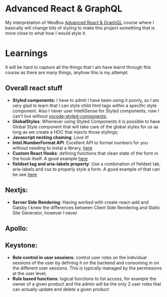 # Advanced React & GraphQL

My interpretation of WesBos [Advanced React & GraphQL](https://AdvancedReact.com) course where I basically will change bits of styling to make this project something that is more close to what how I would style it. 

# Learnings

It will be hard to capture all the things that I am have learnt through this course as there are many things, anyhow this is my attempt: 

## Overall react stuff

- **Styled components**: I have to admit I have been using it poorly, so I am very glad to learn that I can style child html tags within a specific style component. Also I never user IntelliSense for Styled components, now I can't live without [vscode-styled-components](https://marketplace.visualstudio.com/items?itemName=jpoissonnier.vscode-styled-components);
- **GlobalStyles**: Whenever using Styled Components it is possible to have Global Style component that will take care of the global styles for us as long as we create a HOC that injects those stylings;
- **Javascript nesting chaining**: Love it!
- **Intel.NumberFormat API**: Excellent API to format numbers for you without needing to instal a library, [here](https://developer.mozilla.org/en-US/docs/Web/JavaScript/Reference/Global_Objects/Intl/NumberFormat)
- **Custom React Hooks**: defining functions that clean state of the form in the hook itself. A good example [here](https://github.com/tiagofsanchez/learning-advanced-react/blob/main/sick-fits/frontend/hooks/useFormInput.js)
- **fieldset tag and aria-labels property**: Use a combination of fieldset tab, aria-labels and css to properly style a form. A good example of that can be see [here](https://github.com/tiagofsanchez/learning-advanced-react/blob/main/sick-fits/frontend/components/CreateProduct.js) 

## Nextjs:

- **Server Side Rendering**: Having worked with create-react-add and Gatsby I knew the differences between Client Side Rendering and Static Site Generator, however I never

## Apollo:


## Keystone:

- **Role control in user sessions**: control user roles on the individual sessions of the user by defining it on the backend and consuming in on the different user sessions. This is typically managed by the permissions at the user level; 
- **Rule based functions**: logical functions to list access, for example the owner of a given product and the admin will be the only 2 user roles that can actually update and delete a given product



